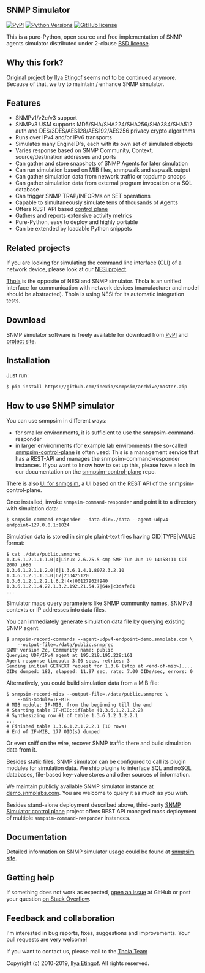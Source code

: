 SNMP Simulator
--------------
[![PyPI](https://img.shields.io/pypi/v/snmpsim.svg?maxAge=2592000)](https://pypi.org/project/thola-snmpsim/)
[![Python Versions](https://img.shields.io/pypi/pyversions/snmpsim.svg)](https://pypi.org/project/thola-snmpsim/)
[![GitHub license](https://img.shields.io/badge/license-BSD-blue.svg)](https://raw.githubusercontent.com/inexio/snmpsim/master/LICENSE.txt)

This is a pure-Python, open source and free implementation of SNMP agents simulator
distributed under 2-clause [BSD license](http://snmplabs.thola.io/snmpsim/license.html).

Why this fork?
--------------
[Original project](https://github.com/etingof/snmpsim) by [Ilya Etingof](https://github.com/etingof) seems not to be continued anymore.
Because of that, we try to maintain / enhance SNMP simulator. 

Features
--------

* SNMPv1/v2c/v3 support
* SNMPv3 USM supports MD5/SHA/SHA224/SHA256/SHA384/SHA512 auth and
  DES/3DES/AES128/AES192/AES256 privacy crypto algorithms
* Runs over IPv4 and/or IPv6 transports
* Simulates many EngineID's, each with its own set of simulated objects
* Varies response based on SNMP Community, Context, source/destination addresses and ports
* Can gather and store snapshots of SNMP Agents for later simulation
* Can run simulation based on MIB files, snmpwalk and sapwalk output
* Can gather simulation data from network traffic or tcpdump snoops
* Can gather simulation data from external program invocation or a SQL database
* Can trigger SNMP TRAP/INFORMs on SET operations
* Capable to simultaneously simulate tens of thousands of Agents
* Offers REST API based [control plane](http://snmplabs.thola.io/snmpsim-control-plane)
* Gathers and reports extensive activity metrics
* Pure-Python, easy to deploy and highly portable
* Can be extended by loadable Python snippets

Related projects
--------
If you are looking for simulating the command line interface (CLI) of a network device, please look at our [NESi project](https://github.com/inexio/NESi).

[Thola](https://github.com/inexio/thola) is the opposite of NESi and SNMP simulator. Thola is an unified interface for communication with network devices (manufacturer and model should be abstracted). Thola is using NESi for its automatic integration tests.


Download
--------

SNMP simulator software is freely available for download from
[PyPI](https://pypi.org/project/thola-snmpsim/) and
[project site](http://snmplabs.thola.io/snmpsim/download.html).

Installation
------------

Just run:

```bash
$ pip install https://github.com/inexio/snmpsim/archive/master.zip
```

How to use SNMP simulator
-------------------------
You can use snmpsim in different ways:
- for smaller environments, it is sufficient to use the snmpsim-command-responder
- in larger environments (for example lab environments) the so-called [snmpsim-control-plane](https://github.com/inexio/snmpsim-control-plane) is often used: 
This is a management service that has a REST-API and manages the snmpsim-command-responder instances. 
If you want to know how to set up this, please have a look in our documentation on the [snmpsim-control-plane](https://github.com/inexio/snmpsim-control-plane/blob/master/setting-up-snmpsim-control-plane.md) repo.

There is also [UI for snmpsim](https://github.com/inexio/snmp-sim-ui), a UI based on the REST API of the snmpsim-control-plane.

Once installed, invoke `snmpsim-command-responder` and point it to a directory
with simulation data:

```
$ snmpsim-command-responder --data-dir=./data --agent-udpv4-endpoint=127.0.0.1:1024
```

Simulation data is stored in simple plaint-text files having OID|TYPE|VALUE
format:

```
$ cat ./data/public.snmprec
1.3.6.1.2.1.1.1.0|4|Linux 2.6.25.5-smp SMP Tue Jun 19 14:58:11 CDT 2007 i686
1.3.6.1.2.1.1.2.0|6|1.3.6.1.4.1.8072.3.2.10
1.3.6.1.2.1.1.3.0|67|233425120
1.3.6.1.2.1.2.2.1.6.2|4x|00127962f940
1.3.6.1.2.1.4.22.1.3.2.192.21.54.7|64x|c3dafe61
...
```

Simulator maps query parameters like SNMP community names, SNMPv3 contexts or
IP addresses into data files.

You can immediately generate simulation data file by querying existing SNMP agent:

```
$ snmpsim-record-commands --agent-udpv4-endpoint=demo.snmplabs.com \
    --output-file=./data/public.snmprec
SNMP version 2c, Community name: public
Querying UDP/IPv4 agent at 195.218.195.228:161
Agent response timeout: 3.00 secs, retries: 3
Sending initial GETNEXT request for 1.3.6 (stop at <end-of-mib>)....
OIDs dumped: 182, elapsed: 11.97 sec, rate: 7.00 OIDs/sec, errors: 0
```

Alternatively, you could build simulation data from a MIB file:

```
$ snmpsim-record-mibs --output-file=./data/public.snmprec \
    --mib-module=IF-MIB
# MIB module: IF-MIB, from the beginning till the end
# Starting table IF-MIB::ifTable (1.3.6.1.2.1.2.2)
# Synthesizing row #1 of table 1.3.6.1.2.1.2.2.1
...
# Finished table 1.3.6.1.2.1.2.2.1 (10 rows)
# End of IF-MIB, 177 OID(s) dumped
```

Or even sniff on the wire, recover SNMP traffic there and build simulation
data from it.

Besides static files, SNMP simulator can be configured to call its plugin modules
for simulation data. We ship plugins to interface SQL and noSQL databases, file-based
key-value stores and other sources of information.

We maintain publicly available SNMP simulator instance at 
[demo.snmplabs.com](http://snmplabs.thola.io/snmpsim/public-snmp-simulator.html). You are
welcome to query it as much as you wish.

Besides stand-alone deployment described above, third-party
[SNMP Simulator control plane](https://github.com/inexio/snmpsim-control-plane)
project offers REST API managed mass deployment of multiple `snmpsim-command-responder`
instances.

Documentation
-------------

Detailed information on SNMP simulator usage could be found at
[snmpsim site](http://snmplabs.thola.io/snmpsim/).

Getting help
------------

If something does not work as expected,
[open an issue](https://github.com/inexio/snmpsim/issues) at GitHub or
post your question [on Stack Overflow](https://stackoverflow.com/questions/ask).

Feedback and collaboration
--------------------------

I'm interested in bug reports, fixes, suggestions and improvements. Your
pull requests are very welcome!

If you want to contact us, please mail to the [Thola Team](mailto:snmplabs@thola.io)

Copyright (c) 2010-2019, [Ilya Etingof](mailto:etingof@gmail.com). All rights reserved.
